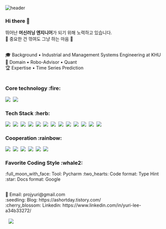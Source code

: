 ![header](https://capsule-render.vercel.app/api?type=soft&color=auto&height=150&section=header&text=YuriLee&fontSize=70&animation=twinkling)

### Hi there 👋

뛰어난 **머신러닝 엔지니어**가 되기 위해 노력하고 있습니다.<br/>
:running: 중요한 건 꺾여도 그냥 하는 마음 :running: <br/><br/>

🎓 Background • Industrial and Management Systems Engineering at KHU <br/>
🚀 Domain • Robo-Advisor • Quant <br/>
🏆 Expertise • Time Series Prediction <br/><br/>


<h3>Core technology :fire:</h3>
<p>
  <img src="https://img.shields.io/badge/Python-3766AB?style=flat-square&logo=Python&logoColor=white"/></a>&nbsp 
  <img src="https://img.shields.io/badge/Pytorch-EE4C2C?style=flat-square&logo=PyTorch&logoColor=white"/></a>&nbsp <br/>
</p>

<h3>Tech Stack :herb:</h3>
<p>
  <img src="https://img.shields.io/badge/Linux-FCC624?style=flat-square&logo=Linux&logoColor=white"/></a>&nbsp 
  <img src="https://img.shields.io/badge/Docker-2496ED?style=flat-square&logo=Docker&logoColor=white"/></a>&nbsp 
  <img src="https://img.shields.io/badge/Flask-000000?style=flat-square&logo=Flask&logoColor=white"/></a>&nbsp 
  <img src="https://img.shields.io/badge/Anaconda-44A833?style=flat-square&logo=Anaconda&logoColor=white"/></a>&nbsp 
  <img src="https://img.shields.io/badge/Azure-0078D4?style=flat-square&logo=Microsoft Azure&logoColor=white"/></a>&nbsp 
  <img src="https://img.shields.io/badge/MySQL-4479A1?style=flat-square&logo=MySQL&logoColor=white"/></a>&nbsp
  <img src="https://img.shields.io/badge/Harbor-60B932?style=flat-square&logo=Harbor&logoColor=white"/></a>&nbsp 
  <img src="https://img.shields.io/badge/MariaDB-003545?style=flat-square&logo=MariaDB&logoColor=white"/></a>&nbsp 
  <img src="https://img.shields.io/badge/SciPy-8CAAE6?style=flat-square&logo=SciPy&logoColor=white"/></a>&nbsp
  <img src="https://img.shields.io/badge/scikit-learn-F7931E?style=flat-square&logo=scikit-learn&logoColor=white"/></a>&nbsp
  <img src="https://img.shields.io/badge/Plotly-3F4F75?style=flat-square&logo=Plotly&logoColor=white"/></a>&nbsp
  <img src="https://img.shields.io/badge/Ray-028CF0?style=flat-square&logo=Ray&logoColor=white"/></a>&nbsp 
  <img src="https://img.shields.io/badge/Java-007396?style=flat-square&logo=Java&logoColor=white"/></a>&nbsp 
</p>

<h3>Cooperation :rainbow:</h3>
<p>
  <img src="https://img.shields.io/badge/Git-F05032?style=flat-square&logo=Git&logoColor=white"/></a>&nbsp 
  <img src="https://img.shields.io/badge/GitHub-181717?style=flat-square&logo=GitHub&logoColor=white"/></a>&nbsp 
  <img src="https://img.shields.io/badge/Slack-4A154B?style=flat-square&logo=Slack&logoColor=white"/></a>&nbsp 
  <img src="https://img.shields.io/badge/Jira-0052CC?style=flat-square&logo=Jira&logoColor=white"/></a>&nbsp 
  <img src="https://img.shields.io/badge/Confluence-172B4D?style=flat-square&logo=Confluence&logoColor=white"/></a>&nbsp 
  <img src="https://img.shields.io/badge/Notion-000000?style=flat-square&logo=Notion&logoColor=white"/></a>&nbsp 
</p>

<h3>Favorite Coding Style :whale2:</h3>
<p>
:full_moon_with_face: Tool: Pycharm
:two_hearts: Code format: Type Hint
:star: Docs format: Google
</p>



<br/>
&#128231; Email: projyuri@gmail.com <br/>
:seedling: Blog: https://ashortday.tistory.com/ <br/>
:cherry_blossom: Linkedin: https://www.linkedin.com/in/yuri-lee-a34b33272/ <br/><br/>



<a href="mailto:projyuri@gmail.com">
    <img 
        src="https://img.shields.io/badge/Gmail-D14836?style=flat&logo=gmail&logoColor=white"
        style="height : auto; margin-left : 10px; margin-right : 10px;"/>
</a>

